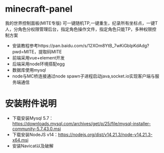 # minecraft-panel
我的世界控制面板(MITE专版)
可一键随机TP,一键重生，纪录所有坐标点，一键T人，分角色分权限管理后台，指定角色操作文件，指定角色只能TP，多种权限控制方案

+ 安装教程参考https://pan.baidu.com/s/12XOm8YtB_7wKiGblpKdAdg?pwd=MITE，提取码MITE
+ 前端采用vue+element开发
+ 后端采用node环境搭配egg
+ 数据库使用mysql
+ node与MC桥连接通过node spawn子进程启动java,socket.io实现客户端与服务端通信

# 安装附件说明
+ 下载安装Mysql 5.7：https://downloads.mysql.com/archives/get/p/25/file/mysql-installer-community-5.7.43.0.msi
+ 下载安装NodeJS v14：https://nodejs.org/dist/v14.21.3/node-v14.21.3-x64.msi
+ 安装Navicat以及破解
